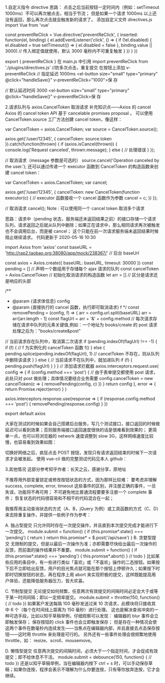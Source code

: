 1.自定义指令 directive
思路： 点击之后当前按钮一定时间内（例如：setTimeout 1000ms）不可以再次被点击，相当于节流；
但是如果一个请求 1000ms 以上还没有返回，那么再次点击就会触发新的请求了。
添加自定义文件 directives.js
import Vue from 'vue'

const preventReClick = Vue.directive('preventReClick', {
inserted: function(el, binding) {
el.addEventListener('click', () => {
if (!el.disabled) {
el.disabled = true
setTimeout(() => {
el.disabled = false
}, binding.value || 3000) // 传入绑定值就使用，默认 3000 毫秒内不可重复触发
}
})
}
})

export { preventReClick }
在 main.js 中引用
import preventReClick from './plugins/directives.js' //防多次点击，重复提交
在按钮上添加 v-preventReClick
// 指定延迟 1000ms
<el-button size="small" type="primary" @click="handleSave()" v-preventReClick="1000">保 存</el-button>

// 默认延迟时间 3000
<el-button size="small" type="primary" @click="handleSave()" v-preventReClick>保 存</el-button>

2.请求队列与 axios.CancelToken 取消请求
补充知识点——Axios 的 cancel
Axios 的 cancel token API 基于 cancelable promises proposal
。
可以使用 CancelToken.source 工厂方法创建 cancel token，像这样：

var CancelToken = axios.CancelToken;
var source = CancelToken.source();

axios.get('/user/12345', {
cancelToken: source.token
}).catch(function(thrown) {
if (axios.isCancel(thrown)) {
console.log('Request canceled', thrown.message);
} else {
// 处理错误
}
});

// 取消请求（message 参数是可选的）
source.cancel('Operation canceled by the user.');
还可以通过传递一个 executor 函数到 CancelToken 的构造函数来创建 cancel token：

var CancelToken = axios.CancelToken;
var cancel;

axios.get('/user/12345', {
cancelToken: new CancelToken(function executor(c) {
// executor 函数接收一个 cancel 函数作为参数
cancel = c;
})
});

// 取消请求
cancel();
Note : 可以使用同一个 cancel token 取消多个请求

思路：请求中（pending 状态，服务端还未返回结果之前）的接口存储一个请求队列，请求返回之后就从队列中删除；如果正在请求中，那么相同请求再次被触发也不会调用后台，而是被 cancel；
这个只能在前一次请求服务端未返回结果时候阻止继续请求。
代码更新于 2020-05-16 10:30

import Axios from 'axios'
const baseURL = 'http://rap2.taobao.org:38080/app/mock/238367/' // 后台 baseUrl

const axios = Axios.create({
baseURL: baseURL,
timeout: 30000
})
const pending = [] // 声明一个数组用于存储每个 ajax 请求的队列
const cancelToken = Axios.CancelToken // 初始化取消请求的构造函数
let arr = [] // 区分是请求还是响应的头部

/\*\*

- @param {请求体信息} config
- @param {直接执行的 cancel 函数，执行即可取消请求} f
  \*/
  const removePending = (config, f) => {
  arr = config.url.split(baseURL)
  arr = arr[arr.length - 1]
  const flagUrl = arr + '&' + config.method // 每次请求存储在请求中队列的元素关键值,例如：一个地址为 books/create 的 post 请求处理之后为："books/create&post"

// 当前请求存在队列中，取消第二次请求
if (pending.indexOf(flagUrl) !== -1) {
if (f) {
// f 为实例化的 cancelToken 函数
f()
} else {
pending.splice(pending.indexOf(flagUrl), 1) // cancelToken 不存在，则从队列中删除该请求
}
} else {
// 当前请求不在队列中，就加进队列
if (f) {
pending.push(flagUrl)
}
}
}
// 添加请求拦截器
axios.interceptors.request.use(
config => {
if (config.method === 'post') {
// 由于表单提交都使用 post 请求，此处只对 post 做处理；具体情况要结合业务需要
config.cancelToken = new cancelToken(c => {
removePending(config, c)
})
}
return config
},
error => {
return Promise.reject(error)
}
)

axios.interceptors.response.use(response => {
if (response.config.method === 'post') {
removePending(response.config)
}
})

export default axios

大家在测试的时候如果会自己搭建后台服务，写几个测试接口，接口返回的时候做延迟可以看到效果；否则服务端接口返回速度很快的话是很难看到效果的；
更简单一点，也可以将浏览器的 network 速度调整到 slow 3G，这样网络速度比较慢，也容易看到效果如图：

切换好网络之后，疯狂点击 POST 按钮，发现只有请求返回结束的时候下一次请求才会被发起。
使用 vue-cli 做的完整测试代码见本人 github：

3.其他情况
这部分参考知乎作者：长天之云，感谢分享，原地址

不推荐用外部变量锁定或修改按钮状态的方式，因为那样比较难：
要考虑并理解 success, complete, error, timeout 这些事件的区别，并注册正确的事件，一旦失误，功能将不再可用；
不可避免地比普通流程要要多注册一个 complete 事件；
恢复状态的代码很容易和不相干的代码混合在一起；

我推荐用主动查询状态的方式（A、B，jQuery 为例）或工具函数的方式（C、D）来去除重复操作，并提供一些例子作为参考：

A. 独占型提交
只允许同时存在一次提交操作，并且直到本次提交完成才能进行下一次提交。
module.submit = function() {
if (this.promise*.state() === 'pending') {
return
}
return this.promise* = \$.post('/api/save')
}
B. 贪婪型提交
无限制的提交，但是以最后一次操作为准；亦即需要尽快给出最后一次操作的反馈，而前面的操作结果并不重要。
module.submit = function() {
if (this.promise*.state() === 'pending') {
this.promise*.abort()
}
// todo
}
比如某些应用的条目中，有一些进行类似「喜欢」或「不喜欢」操作的二态按钮。如果按下后不立即给出反馈，用户的目光焦点就可能在那个按钮上停顿许久；如果按下时即时切换按钮的状态，再在程序上用 abort 来实现积极的提交，这样既能提高用户体验，还能降低服务器压力，皆大欢喜。

C. 节制型提交
无论提交如何频繁，任意两次有效提交的间隔时间必定会大于或等于某一时间间隔；即以一定频率提交。
module.submit = throttle(150, function() {
// todo
})
如果客户发送每隔 100 毫秒发送过来 10 次请求，此模块将只接收其中 6 个（每个在时间线上距离为 150 毫秒）进行处理。
这也是解决查询冲突的一种可选手段，比如以知乎草稿举例，仔细观察可以发现：
编辑器的 blur 事件会立即触发保存；
保存按钮的 click 事件也会立即触发保存；
但是存在一种情况会使这两个事件在数毫秒内连续发生——当焦点在编辑器内部，并且直接去点击保存按钮——这时用 throttle 来处理是可行的。
另外还有一些事件处理会很频繁地使用 throttle，如： resize、scroll、mousemove。

D. 懒惰型提交
任意两次提交的间隔时间，必须大于一个指定时间，才会促成有效提交；即不给休息不干活。
module.submit = debounce(150, function() {
// todo
})
还是以知乎草稿举例，当在编辑器内按下 ctrl + s 时，可以手动保存草稿；如果你连按，程序会表示不理解为什么你要连按，只有等你放弃连按，它才会继续。
